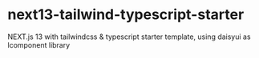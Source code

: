 # next13-tailwind-typescript-starter
NEXT.js 13 with tailwindcss &amp; typescript starter template, using daisyui as lcomponent library
